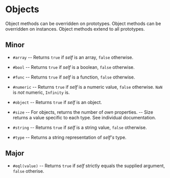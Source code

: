 # Objects

Object methods can be overridden on prototypes.
Object methods can be overridden on instances.
Object methods extend to all prototypes.

## Minor

- `#array`
-- Returns `true` if *self* is an array, `false` otherwise.

- `#bool`
-- Returns `true` if *self* is a boolean, `false` otherwise.

- `#func`
-- Returns `true` if *self* is a function, `false` otherwise.

- `#numeric`
-- Returns `true` if *self* is a numeric value, `false` otherwise. `NaN` is *not* numeric, `Infinity` is.

- `#object`
-- Returns `true` if *self* is an object.

- `#size`
-- For objects, returns the number of *own* properties.
-- Size returns a value specific to each type. See individual documentation.

- `#string`
-- Returns `true` if *self* is a string value, `false` otherwise.

- `#type`
-- Returns a string representation of *self's* type.


## Major

- `#eql(value)`
-- Returns `true` if *self* strictly equals the supplied argument, `false` otherise.